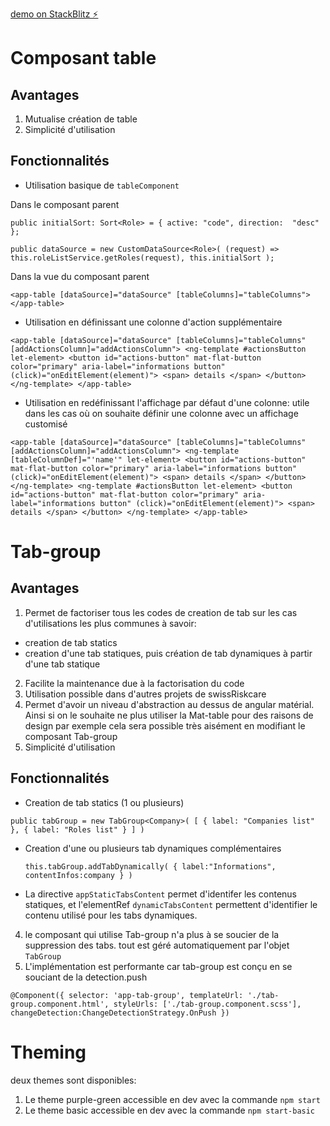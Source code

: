 
[demo on StackBlitz ⚡️](https://stackblitz.com/edit/angular-rvy6w4)


# Composant table
## Avantages

1. Mutualise création de table
2. Simplicité d'utilisation

## Fonctionnalités

- Utilisation basique de `tableComponent`

Dans le composant parent

`public initialSort: Sort<Role> = { active: "code", direction:  "desc" };`

  `public dataSource = new CustomDataSource<Role>(
    (request) => this.roleListService.getRoles(request),
    this.initialSort
  );` 

Dans la vue du composant parent

`
<app-table [dataSource]="dataSource" [tableColumns]="tableColumns">
</app-table> 
`

- Utilisation en définissant une colonne d'action supplémentaire

`<app-table [dataSource]="dataSource" [tableColumns]="tableColumns" [addActionsColumn]="addActionsColumn">
    <ng-template #actionsButton let-element>
        <button id="actions-button" mat-flat-button color="primary" aria-label="informations button" (click)="onEditElement(element)">
            <span> details </span>
        </button>
    </ng-template>
</app-table>`

- Utilisation en redéfinissant l'affichage par défaut d'une colonne: utile dans les cas où on souhaite définir une colonne avec un affichage customisé

`<app-table [dataSource]="dataSource" [tableColumns]="tableColumns" [addActionsColumn]="addActionsColumn">
    <ng-template [tableColumnDef]="'name'" let-element>
        <button id="actions-button" mat-flat-button color="primary" aria-label="informations button" (click)="onEditElement(element)">
            <span> details </span>
        </button>
    </ng-template>
    <ng-template #actionsButton let-element>
        <button id="actions-button" mat-flat-button color="primary" aria-label="informations button" (click)="onEditElement(element)">
            <span> details </span>
        </button>
    </ng-template>
</app-table>`

# Tab-group

## Avantages

1. Permet de factoriser tous les codes de creation de tab sur les cas d'utilisations les plus communes à savoir:
 - creation de tab statics
 - creation d'une tab statiques, puis création de tab dynamiques à partir d'une tab statique

2. Facilite la maintenance due à la factorisation du code
3. Utilisation possible dans d'autres projets de swissRiskcare
4. Permet d'avoir un niveau d'abstraction au dessus de angular matérial. Ainsi si on le souhaite ne plus utiliser la Mat-table pour des raisons de design par exemple cela sera possible très aisément en modifiant le composant Tab-group
5. Simplicité d'utilisation


## Fonctionnalités

- Creation de tab statics (1 ou plusieurs)

`public tabGroup = new TabGroup<Company>(
    [
      {
        label: "Companies list"
      },
      {
        label: "Roles list"
      }
    ]
  )`
- Creation d'une ou plusieurs tab dynamiques complémentaires

  `this.tabGroup.addTabDynamically(
    {
    label:"Informations",
    contentInfos:company
    }
)`
- La directive `appStaticTabsContent` permet d'identifer les contenus statiques, et l'elementRef `dynamicTabsContent` permettent d'identifier le contenu utilisé pour les tabs dynamiques.

4. le composant qui utilise Tab-group n'a plus à se soucier de la suppression des tabs. tout est géré automatiquement par l'objet `TabGroup`
5. L'implémentation est performante car tab-group est conçu en se souciant de la detection.push

`@Component({
  selector: 'app-tab-group',
  templateUrl: './tab-group.component.html',
  styleUrls: ['./tab-group.component.scss'],
  changeDetection:ChangeDetectionStrategy.OnPush
})`


# Theming

deux themes sont disponibles:
 1. Le theme purple-green accessible en dev avec la commande `npm start`
 2. Le theme basic accessible en dev avec la commande `npm start-basic` 